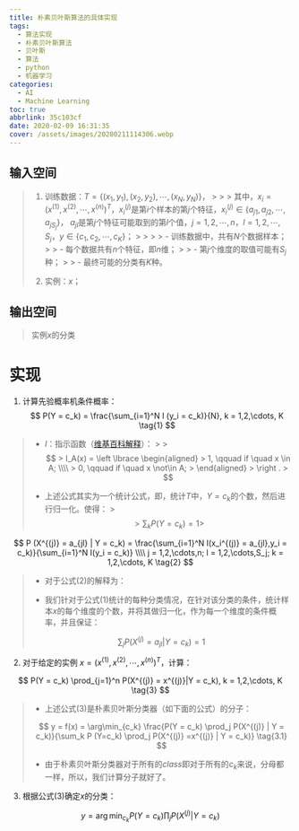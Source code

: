 ```yaml
---
title: 朴素贝叶斯算法的具体实现
tags:
  - 算法实现
  - 朴素贝叶斯算法
  - 贝叶斯
  - 算法
  - python
  - 机器学习
categories:
  - AI
  - Machine Learning
toc: true
abbrlink: 35c103cf
date: 2020-02-09 16:31:35
cover: /assets/images/20200211114306.webp
---
```


## 输入空间

> 1. 训练数据：$T = \lbrace (x_1,y_1),(x_2,y_2),\cdots,(x_N,y_N) \rbrace$，
     >
     >    > 其中，$x_i=(x^{(1)},x^{(2)},\cdots,x^{(n)})^T$，$x_i^{(j)}$是第$i$个样本的第$j$个特征，$x_i^{(j)} \in \lbrace
     a_{j1},a_{j2}, \cdots, a_{jS_j} \rbrace$， $a_{jl}$是第$j$个特征可能取到的第$l$个值，$j=1,2,\cdots,n$，$l=1,2,\cdots,S_j$，$y
     \in \lbrace c_1, c_2, \cdots ,c_K \rbrace$；
     >    >
     >    > - 训练数据中，共有$N$个数据样本；
     >    > - 每个数据共有$n$个特征，即$n$维；
     >    > - 第$j$个维度的取值可能有$S_j$种；
     >    > - 最终可能的分类有$K$种。
>
> 2. 实例：$x$；

## 输出空间

> 实例$x$的分类

<!-- more -->

# 实现

1. 计算先验概率机条件概率：
   $$
   P(Y = c_k) = \frac{\sum_{i=1}^N I (y_i = c_k)}{N}, k = 1,2,\cdots, K \tag{1}
   $$

> - $I$：指示函数（[维基百科解释](https://zh.wikipedia.org/wiki/指示函数)）：
    >
    >   $$
    > I_A(x) = \left \lbrace \begin{aligned}
    > 1, \qquad if \quad x \in A; \\\\
    > 0, \qquad if \quad x \not\in A;
    > \end{aligned}
    > \right .
    > $$
>
> - 上述公式其实为一个统计公式，即，统计$T$中，$Y = c_k$的个数，然后进行归一化。使得：
    > $$
    > \sum_k P(Y=c_k) = 1
    > $$

$$
P (X^{(j)} = a_{jl} | Y = c_k) = \frac{\sum_{i=1}^N I(x_i^{(j)} = a_{jl},y_i = c_k)}{\sum_{i=1}^N I(y_i = c_k)} \\\\
j = 1,2,\cdots,n; l = 1,2,\cdots,S_j; k = 1,2,\cdots, K
\tag{2}
$$

> - 对于公式$(2)$的解释为：
>
> - 我们针对于公式$(1)$统计的每种分类情况，在针对该分类的条件，统计样本$x$的每个维度的个数，并将其做归一化，作为每一个维度的条件概率，并且保证：
>
> $$
> \sum_j P(X^{(j)} = a_{jl} | Y = c_k) = 1
> $$

2. 对于给定的实例 $x = (x^{(1)},x^{(2)},\cdots,x^{(n)})^T$，计算：

$$
P(Y = c_k) \prod_{j=1}^n P(X^{(j)} = x^{(j)}|Y = c_k), k = 1,2,\cdots, K
\tag{3}
$$

> - 上述公式$(3)$是朴素贝叶斯分类器（如下面的公式）的分子：
>
> $$
> y = f(x) = \arg\min_{c_k} \frac{P(Y = c_k) \prod_j P(X^{(j)} | Y = c_k)}{\sum_k P (Y=c_k) \prod_j P(X^{(j)} =x^{(j)} |
> Y = c_k)}
> \tag{3.1}
> $$
>
> - 由于朴素贝叶斯分类器对于所有的$class$即对于所有的$c_k$来说，分母都一样，所以，我们计算分子就好了。

3. 根据公式$(3)$确定$x$的分类：

$$
y = \arg\min_{c_k} P(Y = c_k) \prod_j P(X^{(j)} | Y = c_k) \tag{4}
$$
